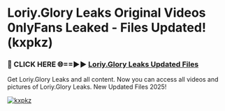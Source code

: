 # Loriy.Glory Leaks Original Videos 0nlyFans Leaked - Files Updated! (kxpkz)

<h3>🔴 CLICK HERE 🌐==►► <a href="https://tinyurl.com/2jnfzry5" rel="nofollow">Loriy.Glory Leaks Updated Files</a></h3>

Get Loriy.Glory Leaks and all content. Now you can access all videos and pictures of Loriy.Glory Leaks. New Updated Files 2025!

[![kxpkz](https://i.imgur.com/GyGTBgg.gif)](https://tinyurl.com/2jnfzry5)
